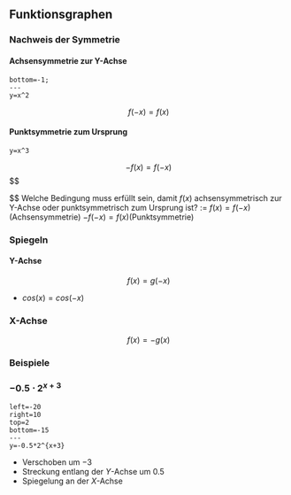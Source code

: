 ## Funktionsgraphen
### Nachweis der Symmetrie
#### Achsensymmetrie zur Y-Achse
```desmos-graph
bottom=-1;
---
y=x^2
```
$$
f(-x) = f(x)
$$
#### Punktsymmetrie zum Ursprung
```desmos-graph
y=x^3
```
$$
-f(x) = f(-x)
$$
$$

$$
Welche Bedingung muss erfüllt sein, damit $f(x)$ achsensymmetrisch zur Y-Achse oder punktsymmetrisch zum Ursprung ist? := $f(x) = f(-x)$(Achsensymmetrie)  $-f(-x) = f(x)$(Punktsymmetrie)
<!--SR:!2025-09-23,233,330-->

### Spiegeln
#### Y-Achse
$$
f(x)=g(-x)
$$
- $cos(x) = cos(-x)$
### X-Achse
$$
f(x) = -g(x)
$$

### Beispiele
### $-0.5\cdot 2^{x+3}$
```desmos-graph
left=-20
right=10
top=2
bottom=-15
---
y=-0.5*2^{x+3}
```
- Verschoben um  $-3$ 
- Streckung entlang der $Y$-Achse um $0.5$
- Spiegelung an der $X$-Achse
